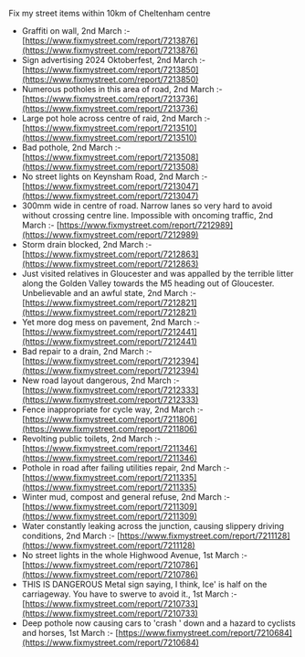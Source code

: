 Fix my street items within 10km of Cheltenham centre

<!-- fix_marker starts -->

- Graffiti on wall, 2nd March :- [https://www.fixmystreet.com/report/7213876](https://www.fixmystreet.com/report/7213876)
- Sign advertising 2024 Oktoberfest, 2nd March :- [https://www.fixmystreet.com/report/7213850](https://www.fixmystreet.com/report/7213850)
- Numerous potholes in this area of road, 2nd March :- [https://www.fixmystreet.com/report/7213736](https://www.fixmystreet.com/report/7213736)
- Large pot hole across centre of raid, 2nd March :- [https://www.fixmystreet.com/report/7213510](https://www.fixmystreet.com/report/7213510)
- Bad pothole, 2nd March :- [https://www.fixmystreet.com/report/7213508](https://www.fixmystreet.com/report/7213508)
- No street lights on Keynsham Road, 2nd March :- [https://www.fixmystreet.com/report/7213047](https://www.fixmystreet.com/report/7213047)
- 300mm wide in centre of road. Narrow lanes so very hard to avoid without crossing centre line. Impossible with oncoming traffic, 2nd March :- [https://www.fixmystreet.com/report/7212989](https://www.fixmystreet.com/report/7212989)
- Storm drain blocked, 2nd March :- [https://www.fixmystreet.com/report/7212863](https://www.fixmystreet.com/report/7212863)
- Just visited relatives in Gloucester and was appalled by the terrible litter along the Golden Valley towards the M5 heading out of Gloucester. Unbelievable and an awful state, 2nd March :- [https://www.fixmystreet.com/report/7212821](https://www.fixmystreet.com/report/7212821)
- Yet more dog mess on pavement, 2nd March :- [https://www.fixmystreet.com/report/7212441](https://www.fixmystreet.com/report/7212441)
- Bad repair to a drain, 2nd March :- [https://www.fixmystreet.com/report/7212394](https://www.fixmystreet.com/report/7212394)
- New road layout dangerous, 2nd March :- [https://www.fixmystreet.com/report/7212333](https://www.fixmystreet.com/report/7212333)
- Fence inappropriate for cycle way, 2nd March :- [https://www.fixmystreet.com/report/7211806](https://www.fixmystreet.com/report/7211806)
- Revolting public toilets, 2nd March :- [https://www.fixmystreet.com/report/7211346](https://www.fixmystreet.com/report/7211346)
- Pothole in road after failing utilities repair, 2nd March :- [https://www.fixmystreet.com/report/7211335](https://www.fixmystreet.com/report/7211335)
- Winter mud, compost and general refuse, 2nd March :- [https://www.fixmystreet.com/report/7211309](https://www.fixmystreet.com/report/7211309)
- Water constantly leaking across the junction, causing slippery driving conditions, 2nd March :- [https://www.fixmystreet.com/report/7211128](https://www.fixmystreet.com/report/7211128)
- No street lights in the whole Highwood Avenue, 1st March :- [https://www.fixmystreet.com/report/7210786](https://www.fixmystreet.com/report/7210786)
- THIS IS DANGEROUS Metal sign saying, I think, Ice' is half on the carriageway. You have to swerve to avoid it., 1st March :- [https://www.fixmystreet.com/report/7210733](https://www.fixmystreet.com/report/7210733)
- Deep pothole now causing cars to 'crash ' down and a hazard to cyclists and horses, 1st March :- [https://www.fixmystreet.com/report/7210684](https://www.fixmystreet.com/report/7210684)

<!-- fix_marker ends -->